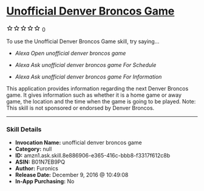 # [Unofficial Denver Broncos Game](http://alexa.amazon.com/#skills/amzn1.ask.skill.8e886906-e365-416c-bbb8-f3317f612c8b)
![0 stars](../../images/ic_star_border_black_18dp_1x.png)![0 stars](../../images/ic_star_border_black_18dp_1x.png)![0 stars](../../images/ic_star_border_black_18dp_1x.png)![0 stars](../../images/ic_star_border_black_18dp_1x.png)![0 stars](../../images/ic_star_border_black_18dp_1x.png) 0

To use the Unofficial Denver Broncos Game skill, try saying...

* *Alexa Open unofficial denver broncos game*

* *Alexa Ask unofficial denver broncos game For Schedule*

* *Alexa Ask unofficial denver broncos game For Information*

This application provides information regarding the next Denver Broncos game. It gives information such as whether it is a home game or away game, the location and the time when the game is going to be played. Note: This skill is not sponsored or endorsed by Denver Broncos.

***

### Skill Details

* **Invocation Name:** unofficial denver broncos game
* **Category:** null
* **ID:** amzn1.ask.skill.8e886906-e365-416c-bbb8-f3317f612c8b
* **ASIN:** B01N7EB9PQ
* **Author:** Furonics
* **Release Date:** December 9, 2016 @ 10:49:08
* **In-App Purchasing:** No
